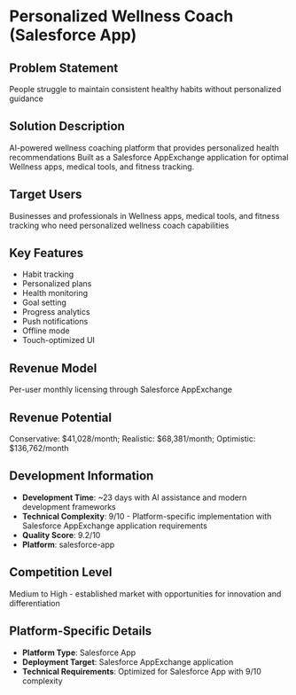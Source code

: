 # Personalized Wellness Coach (Salesforce App)

## Problem Statement
People struggle to maintain consistent healthy habits without personalized guidance

## Solution Description
AI-powered wellness coaching platform that provides personalized health recommendations Built as a Salesforce AppExchange application for optimal Wellness apps, medical tools, and fitness tracking.

## Target Users
Businesses and professionals in Wellness apps, medical tools, and fitness tracking who need personalized wellness coach capabilities

## Key Features
- Habit tracking
- Personalized plans
- Health monitoring
- Goal setting
- Progress analytics
- Push notifications
- Offline mode
- Touch-optimized UI

## Revenue Model
Per-user monthly licensing through Salesforce AppExchange

## Revenue Potential
Conservative: $41,028/month; Realistic: $68,381/month; Optimistic: $136,762/month

## Development Information
- **Development Time**: ~23 days with AI assistance and modern development frameworks
- **Technical Complexity**: 9/10 - Platform-specific implementation with Salesforce AppExchange application requirements
- **Quality Score**: 9.2/10
- **Platform**: salesforce-app

## Competition Level
Medium to High - established market with opportunities for innovation and differentiation

## Platform-Specific Details
- **Platform Type**: Salesforce App
- **Deployment Target**: Salesforce AppExchange application
- **Technical Requirements**: Optimized for Salesforce App with 9/10 complexity
